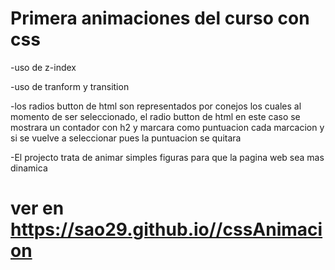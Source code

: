 # Primera animaciones del curso con css

-uso de z-index

-uso de tranform y transition

-los radios button de html son representados por conejos los cuales al momento de ser seleccionado, el radio button de html en este caso se mostrara un contador con h2 y marcara como puntuacion cada marcacion y si se vuelve a seleccionar pues la puntuacion se quitara

-El projecto trata de animar simples figuras para que la pagina web sea mas dinamica

# ver en  https://sao29.github.io//cssAnimacion